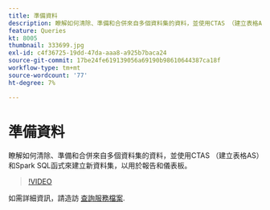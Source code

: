 ```yaml
---
title: 準備資料
description: 瞭解如何清除、準備和合併來自多個資料集的資料，並使用CTAS （建立表格AS）和Spark SQL函式來建立新資料集，以用於報告和儀表板。
feature: Queries
kt: 8005
thumbnail: 333699.jpg
exl-id: c4f36725-19dd-47da-aaa8-a925b7baca24
source-git-commit: 17be24fe619139056a69190b98610644387ca18f
workflow-type: tm+mt
source-wordcount: '77'
ht-degree: 7%

---
```


# 準備資料

瞭解如何清除、準備和合併來自多個資料集的資料，並使用CTAS （建立表格AS）和Spark SQL函式來建立新資料集，以用於報告和儀表板。

>[!VIDEO](https://video.tv.adobe.com/v/333699?quality=12&learn=on)

如需詳細資訊，請造訪 [查詢服務檔案](https://experienceleague.adobe.com/docs/experience-platform/query/home.html?lang=zh-Hant).

